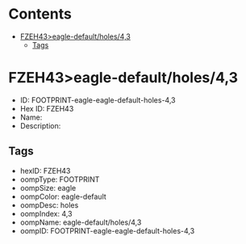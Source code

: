 



Contents
========

* [FZEH43>eagle-default/holes/4,3](#fzeh43eagle-defaultholes43)
	* [Tags](#tags)

# FZEH43>eagle-default/holes/4,3

- ID: FOOTPRINT-eagle-eagle-default-holes-4,3
- Hex ID: FZEH43
- Name: 
- Description: 

## Tags

- hexID: FZEH43
- oompType: FOOTPRINT
- oompSize: eagle
- oompColor: eagle-default
- oompDesc: holes
- oompIndex: 4,3
- oompName: eagle-default/holes/4,3
- oompID: FOOTPRINT-eagle-eagle-default-holes-4,3

